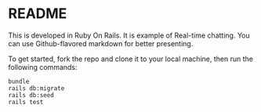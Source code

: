 # README

This is developed in Ruby On Rails. It is example of Real-time chatting.
You can use Github-flavored markdown for better presenting.

To get started, fork the repo and clone it to your local machine, then run the following commands:

```
bundle
rails db:migrate
rails db:seed
rails test
```